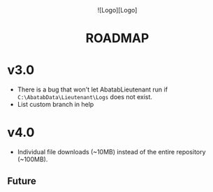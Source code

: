 <div align="center">

![Logo][Logo]

# ROADMAP

</div>

# v3.0

* There is a bug that won't let AbatabLieutenant run if `C:\AbatabData\Lieutenant\Logs` does not exist.
* List custom branch in help

# v4.0

* Individual file downloads (~10MB) instead of the entire repository (~100MB).


## Future